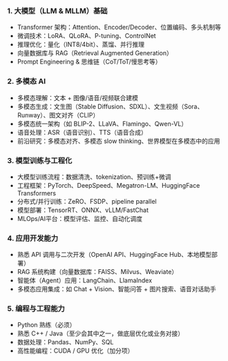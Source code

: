 ### **1.** **大模型（LLM & MLLM）基础**

- Transformer 架构：Attention、Encoder/Decoder、位置编码、多头机制等
- 微调技术：LoRA、QLoRA、P-tuning、ControlNet
- 推理优化：量化（INT8/4bit）、蒸馏、并行推理
- 向量数据库与 RAG（Retrieval Augmented Generation）
- Prompt Engineering & 思维链（CoT/ToT/慢思考等）

### **2.** **多模态 AI**

- 多模态理解：文本 + 图像/语音/视频联合建模
- 多模态生成：文生图（Stable Diffusion、SDXL）、文生视频（Sora、Runway）、图文对齐（CLIP）
- 多模态统一架构（如 BLIP-2、LLaVA、Flamingo、Qwen-VL）
- 语音处理：ASR（语音识别）、TTS（语音合成）
- 前沿研究：多模态对齐、多模态 slow thinking、世界模型在多模态中的应用

### **3.** **模型训练与工程化**

- 大模型训练流程：数据清洗、tokenization、预训练+微调
- 工程框架：PyTorch、DeepSpeed、Megatron-LM、HuggingFace Transformers
- 分布式/并行训练：ZeRO、FSDP、pipeline parallel
- 模型部署：TensorRT、ONNX、vLLM/FastChat
- MLOps/AI平台：模型评估、监控、自动化调度

### **4.** **应用开发能力**

- 熟悉 API 调用与二次开发（OpenAI API、HuggingFace Hub、本地模型部署）
- RAG 系统构建（向量数据库：FAISS、Milvus、Weaviate）
- 智能体（Agent）应用：LangChain、LlamaIndex
- 多模态应用集成：如 Chat + Vision、智能问答 + 图片搜索、语音对话助手

### **5.** **编程与工程能力**

- Python 熟练（必须）
- 熟悉 C++ / Java（至少会其中之一，做底层优化或业务对接）
- 数据处理：Pandas、NumPy、SQL
- 高性能编程：CUDA / GPU 优化（加分项）